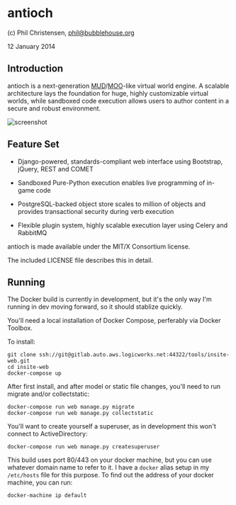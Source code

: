 antioch 
=======

(c) Phil Christensen, <phil@bubblehouse.org>

12 January 2014

Introduction
-------------

antioch is a next-generation [MUD](http://en.wikipedia.org/wiki/MUD)/[MOO](http://en.wikipedia.org/wiki/MOO)-like
virtual world engine. A scalable architecture lays the foundation for huge, highly customizable virtual worlds, while
sandboxed code execution allows users to author content in a secure and robust environment.

![screenshot](https://github.com/philchristensen/antioch/raw/master/doc/img/screenshot.png "Sample Screenshot")

Feature Set
-----------

* Django-powered, standards-compliant web interface using Bootstrap, jQuery, REST and COMET

* Sandboxed Pure-Python execution enables live programming of in-game code

* PostgreSQL-backed object store scales to million of objects and provides transactional security during verb execution

* Flexible plugin system, highly scalable execution layer using Celery and RabbitMQ


antioch is made available under the MIT/X Consortium license.

The included LICENSE file describes this in detail.

Running
--------

The Docker build is currently in development, but it's the only way I'm running in dev
moving forward, so it should stablize quickly.

You'll need a local installation of Docker Compose, perferably via Docker Toolbox.

To install:

    git clone ssh://git@gitlab.auto.aws.logicworks.net:44322/tools/insite-web.git
    cd insite-web
    docker-compose up

After first install, and after model or static file changes, you'll need to run migrate
and/or collectstatic:

    docker-compose run web manage.py migrate
    docker-compose run web manage.py collectstatic

You'll want to create yourself a superuser, as in development this won't connect
to ActiveDirectory:

    docker-compose run web manage.py createsuperuser

This build uses port 80/443 on your docker machine, but you can use whatever domain name
to refer to it. I have a `docker` alias setup in my `/etc/hosts` file for this purpose.
To find out the address of your docker machine, you can run:

    docker-machine ip default

